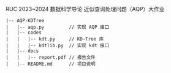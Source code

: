 RUC 2023~2024 数据科学导论 近似查询处理问题（AQP）大作业

```
|-- AQP-KDTree
|   |-- aqp.py         // 实现 AQP 接口     
|   |-- codes
|   |   |-- kdt.py     // KD-Tree 库
|   |   |-- kdtlib.py  // 实现 kdt 接口
|   |-- docs
|   |   |-- report.pdf // 报告文件 
|   |-- README.md      // 项目说明
```

